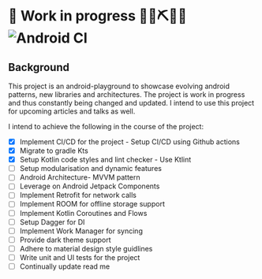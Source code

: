 # 🚧 Work in progress 👷‍♀️⛏👷🔧️ ![Android CI](https://github.com/JabezNzomo99/android-playground/workflows/Android%20CI/badge.svg)

## Background

This project is an android-playground to showcase evolving android patterns, new libraries and architectures. The project is work in progress and thus constantly being changed and updated. I intend to use this project for upcoming articles and talks as well.

I intend to achieve the following in the course of the project:

- [x] Implement CI/CD for the project - Setup CI/CD using Github actions
- [x] Migrate to gradle Kts
- [x] Setup Kotlin code styles and lint checker - Use Ktlint
- [ ] Setup modularisation and dynamic features
- [ ] Android Architecture- MVVM pattern
- [ ] Leverage on Android Jetpack Components
- [ ] Implement Retrofit for network calls
- [ ] Implement ROOM for offline storage support 
- [ ] Implement Kotlin Coroutines and Flows 
- [ ] Setup Dagger for DI
- [ ] Implement Work Manager for syncing
- [ ] Provide dark theme support
- [ ] Adhere to material design style guidlines
- [ ] Write unit and UI tests for the project
- [ ] Continually update read me